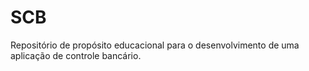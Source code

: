 # SCB
Repositório de propósito educacional para o desenvolvimento de uma aplicação de controle bancário.
